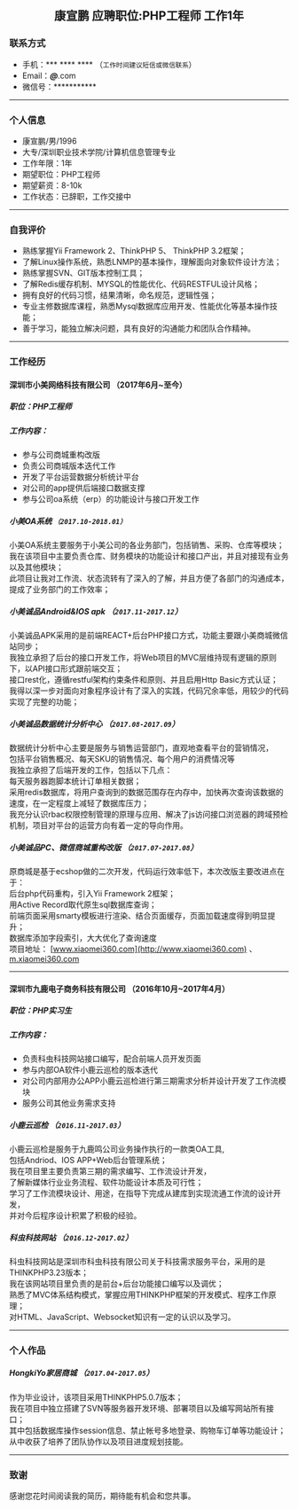 ## <center>康宣鹏 应聘职位:PHP工程师 工作1年</center>
### 联系方式
- 手机：*** **** **** （```工作时间建议短信或微信联系```）
- Email：***@***.com
- 微信号：***********

---

### 个人信息
- 康宣鹏/男/1996
- 大专/深圳职业技术学院/计算机信息管理专业
- 工作年限：1年
- 期望职位：PHP工程师
- 期望薪资：8-10k
- 工作状态：已辞职，工作交接中

---

### 自我评价
- 熟练掌握Yii Framework 2、ThinkPHP 5、 ThinkPHP 3.2框架；
- 了解Linux操作系统，熟悉LNMP的基本操作，理解面向对象软件设计方法；
- 熟练掌握SVN、GIT版本控制工具；
- 了解Redis缓存机制、MYSQL的性能优化、代码RESTFUL设计风格；
- 拥有良好的代码习惯，结果清晰，命名规范，逻辑性强；
- 专业主修数据库课程，熟悉Mysql数据库应用开发、性能优化等基本操作技能；
- 善于学习，能独立解决问题，具有良好的沟通能力和团队合作精神。

---

### 工作经历
#### 深圳市小美网络科技有限公司 （2017年6月~至今）
##### 职位：PHP工程师
##### 工作内容：
- 参与公司商城重构改版
- 负责公司商城版本迭代工作
- 开发了平台运营数据分析统计平台
- 对公司的app提供后端接口数据支撑
- 参与公司oa系统（erp）的功能设计与接口开发工作
##### 小美OA系统 ```（2017.10-2018.01）```
小美OA系统主要服务于小美公司的各业务部门，包括销售、采购、仓库等模块；  
我在该项目中主要负责仓库、财务模块的功能设计和接口产出，并且对接现有业务以及其他模块；  
此项目让我对工作流、状态流转有了深入的了解，并且方便了各部门的沟通成本，提成了业务部门的工作效率；  
##### 小美诚品Android&IOS apk  （```2017.11-2017.12```）
小美诚品APK采用的是前端REACT+后台PHP接口方式，功能主要跟小美商城微信站同步；  
我独立承担了后台的接口开发工作，将Web项目的MVC层维持现有逻辑的原则下，以API接口形式跟前端交互；  
接口rest化，遵循restful架构约束条件和原则、并且启用Http Basic方式认证；  
我得以深一步对面向对象程序设计有了深入的实践，代码冗余率低，用较少的代码实现了完整的功能；  
##### 小美诚品数据统计分析中心 （```2017.08-2017.09```）
数据统计分析中心主要是服务与销售运营部门，直观地查看平台的营销情况，  
包括平台销售概况、每天SKU的销售情况、每个用户的消费情况等  
我独立承担了后端开发的工作，包括以下几点：  
每天服务器跑脚本统计订单相关数据；  
采用redis数据库，将用户查询到的数据范围存在内存中，加快再次查询该数据的速度，在一定程度上减轻了数据库压力；  
我充分认识rbac权限控制管理的原理与应用、解决了js访问接口浏览器的跨域预检机制，项目对平台的运营方向有着一定的导向作用。
##### 小美诚品PC、微信商城重构改版 （```2017.07-2017.08```）
原商城是基于ecshop做的二次开发，代码运行效率低下，本次改版主要改进点在于：  
后台php代码重构，引入Yii Framework 2框架；  
用Active Record取代原生sql数据库查询；  
前端页面采用smarty模板进行渲染、结合页面缓存，页面加载速度得到明显提升；  
数据库添加字段索引，大大优化了查询速度  
项目地址： [www.xiaomei360.com](http://www.xiaomei360.com) 、 [m.xiaomei360.com](http://m.xiaomei360.com)

---

#### 深圳市九鹿电子商务科技有限公司 （2016年10月~2017年4月）
##### 职位：PHP实习生
##### 工作内容：
- 负责科虫科技网站接口编写，配合前端人员开发页面
- 参与内部OA软件小鹿云巡检的版本迭代
- 对公司内部用办公APP小鹿云巡检进行第三期需求分析并设计开发了工作流模块
- 服务公司其他业务需求支持
##### 小鹿云巡检 （```2016.11-2017.03```）
小鹿云巡检是服务于九鹿鸣公司业务操作执行的一款类OA工具,  
包括Andriod、IOS APP+Web后台管理系统；  
我在项目里主要负责第三期的需求编写、工作流设计开发，  
了解新媒体行业业务流程、软件功能设计本质及可行性；  
学习了工作流模块设计、用途，在指导下完成从建库到实现流通工作流的设计开发，  
并对今后程序设计积累了积极的经验。
##### 科虫科技网站 （```2016.12-2017.02```）
科虫科技网站是深圳市科虫科技有限公司关于科技需求服务平台，采用的是THINKPHP3.23版本；  
我在该网站项目里负责的是前台+后台功能接口编写以及调优；  
熟悉了MVC体系结构模式，掌握应用THINKPHP框架的开发模式、程序工作原理；  
对HTML、JavaScript、Websocket知识有一定的认识以及学习。

---

### 个人作品
##### HongkiYo家居商城  （```2017.04-2017.05```）
作为毕业设计，该项目采用THINKPHP5.0.7版本；  
我在项目中独立搭建了SVN等服务器开发环境、部署项目以及编写网站所有接口；  
其中包括数据库操作session信息、禁止帐号多地登录、购物车订单等功能设计；  
从中收获了培养了团队协作以及项目进度规划技能。  

---

### 致谢
感谢您花时间阅读我的简历，期待能有机会和您共事。
